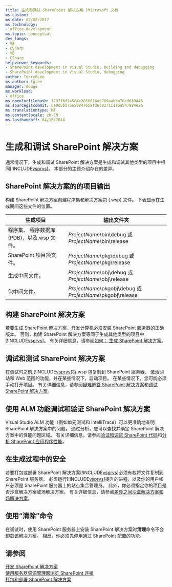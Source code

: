 ```yaml
---
title: 生成和调试 SharePoint 解决方案 |Microsoft 文档
ms.custom: ''
ms.date: 02/02/2017
ms.technology:
- office-development
ms.topic: conceptual
dev_langs:
- VB
- CSharp
- VB
- CSharp
helpviewer_keywords:
- SharePoint development in Visual Studio, building and debugging
- SharePoint development in Visual Studio, debugging
author: TerryGLee
ms.author: tglee
manager: douge
ms.workload:
- office
ms.openlocfilehash: f797fbf14504e2856616a0709aabba70cd639446
ms.sourcegitcommit: 6a9d5bd75e50947659fd6c837111a6a547884e2a
ms.translationtype: MT
ms.contentlocale: zh-CN
ms.lasthandoff: 04/16/2018
---
```

# <a name="building-and-debugging-sharepoint-solutions"></a>生成和调试 SharePoint 解决方案
  通常情况下，生成和调试 SharePoint 解决方案是生成和调试其他类型的项目中相同[!INCLUDE[vsprvs](../sharepoint/includes/vsprvs-md.md)]。 本部分的主题介绍存在的差异。  
  
## <a name="project-output-for-sharepoint-solutions"></a>SharePoint 解决方案的的项目输出  
 构建 SharePoint 解决方案创建程序集和解决方案包 (.wsp) 文件。 下表显示在生成期间这些文件的位置。  
  
|生成项目|输出文件夹|  
|----------------|-------------------|  
|程序集、 程序数据库 (PDB)，以及.wsp 文件。|*ProjectName*\bin\debug 或*ProjectName*\bin\release|  
|SharePoint 项目项文件。|*ProjectName*\pkg\debug 或*ProjectName*\pkg\release|  
|生成中间文件。|*ProjectName*\obj\debug 或*ProjectName*\obj\release|  
|包中间文件。|*ProjectName*\pkgobj\debug 或*ProjectName*\pkgobj\release|  
  
## <a name="building-sharepoint-solutions"></a>构建 SharePoint 解决方案  
 若要生成 SharePoint 解决方案，开发计算机必须安装 SharePoint 服务器的正确版本。 否则，构建 SharePoint 解决方案等同于生成其他类型的项目中[!INCLUDE[vsprvs](../sharepoint/includes/vsprvs-md.md)]。 有关详细信息，请参阅[如何： 生成 SharePoint 解决方案](../sharepoint/how-to-build-sharepoint-solutions.md)。  
  
## <a name="debugging-and-testing-sharepoint-solutions"></a>调试和测试 SharePoint 解决方案  
 在调试时之前,[!INCLUDE[vsprvs](../sharepoint/includes/vsprvs-md.md)]将.wsp 包复制到 SharePoint 服务器、 激活网站和 Web 范围的功能，并在某些情况下，启动项目。 在某些情况下，您可能必须手动打开项目。 有关详细信息，请参阅[疑难解答 SharePoint 解决方案](../sharepoint/troubleshooting-sharepoint-solutions.md)和[调试 SharePoint 解决方案](../sharepoint/debugging-sharepoint-solutions.md)。  
  
## <a name="debugging-and-verifying-sharepoint-solutions-by-using-alm-features"></a>使用 ALM 功能调试和验证 SharePoint 解决方案  
 Visual Studio ALM 功能（例如单元测试和 IntelliTrace）可以更准确地查明 SharePoint 解决方案中的问题。 通过分析，您可以查找并确定 SharePoint 解决方案中的性能问题区域。 有关详细信息，请参阅[验证和调试 SharePoint 代码](../sharepoint/verifying-and-debugging-sharepoint-code.md)和[分析 SharePoint 应用程序性能](../sharepoint/profiling-the-performance-of-sharepoint-applications.md)。  
  
## <a name="security-during-the-build-process"></a>在生成过程中的安全  
 若要打包或部署 SharePoint 解决方案[!INCLUDE[vsprvs](../sharepoint/includes/vsprvs-md.md)]必须有权将文件复制到 SharePoint 服务器。 必须运行[!INCLUDE[vsprvs](../sharepoint/includes/vsprvs-md.md)]提升的进程，以及你的用户帐户必须是 SharePoint 服务器上的站点集合管理员。 此外，你必须指定你的项目是否沙盒解决方案或场解决方案。 有关详细信息，请参阅[差异之间沙盒解决方案和场解决方案](../sharepoint/differences-between-sandboxed-and-farm-solutions.md)。  
  
## <a name="using-the-clean-command"></a>使用“清除”命令  
 在调试时，使用 SharePoint 服务器上安装 SharePoint 解决方案时**清理**命令不会卸载该解决方案。 相反，你必须先停用通过 SharePoint 配置的功能。  
  
## <a name="see-also"></a>请参阅  
 [开发 SharePoint 解决方案](../sharepoint/developing-sharepoint-solutions.md)   
 [使用服务器资源管理器浏览 SharePoint 连接](../sharepoint/browsing-sharepoint-connections-using-server-explorer.md)   
 [打包和部署 SharePoint 解决方案](../sharepoint/packaging-and-deploying-sharepoint-solutions.md)  
  
  